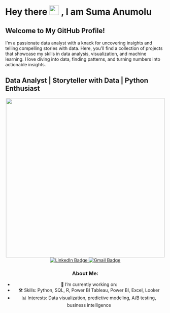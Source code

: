 <h1>
  Hey there 
  <img src="https://media.giphy.com/media/hvRJCLFzcasrR4ia7z/giphy.gif" width="30px"/>
  , I am Suma Anumolu
</h1>

## Welcome to My GitHub Profile! 
I'm a passionate data analyst with a knack for uncovering insights and telling compelling stories with data. Here, you'll find a collection of projects that showcase my skills in data analysis, visualization, and machine learning. I love diving into data, finding patterns, and turning numbers into actionable insights.


<!--
**anumolusuma6/anumolusuma6** is a ✨ _special_ ✨ repository because its `README.md` (this file) appears on your GitHub profile.

Here are some ideas to get you started:

- 🔭 I’m currently working on ...
- 🌱 I’m currently learning ...
- 👯 I’m looking to collaborate on ...
- 🤔 I’m looking for help with ...
- 💬 Ask me about ...
- 📫 How to reach me: ...
- 😄 Pronouns: ...
- ⚡ Fun fact: ...
-->
## Data Analyst | Storyteller with Data | Python Enthusiast

<div id="header" align="center">
  <img src="https://i.giphy.com/media/v1.Y2lkPTc5MGI3NjExMGhjcndicDRjMmw5dzNmcmwxZnJza3I0eWhuNXNhOWYxdm96czI1NiZlcD12MV9pbnRlcm5hbF9naWZfYnlfaWQmY3Q9Zw/JqmupuTVZYaQX5s094/giphy.gif" width="500"/>
  <div id="badges">
    <a href="https://www.linkedin.com/in/suma-anumolu-345a52163/">
      <img src="https://img.shields.io/badge/LinkedIn-blue?style=for-the-badge&logo=linkedin&logoColor=white" alt="LinkedIn Badge"/>
    </a>
    <a href="mailto:anumolusuma@gmail.com">
      <img src="https://img.shields.io/badge/Gmail-red?style=for-the-badge&logo=gmail&logoColor=white" alt="Gmail Badge"/>
    </a>
  </div>
  



### About Me:
- 🔭 I’m currently working on: 
- 🛠️ Skills: Python, SQL, R, Power BI Tableau, Power BI, Excel, Looker
- 📊 Interests: Data visualization, predictive modeling, A/B testing, business intelligence




<!---
anumolusuma6/anumolusuma6 is a ✨ special ✨ repository because its `README.md` (this file) appears on your GitHub profile.
You can click the Preview link to take a look at your changes.
--->
